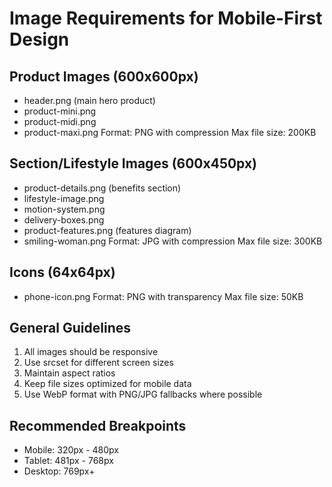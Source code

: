 
# Image Requirements for Mobile-First Design

## Product Images (600x600px)
- header.png (main hero product)
- product-mini.png
- product-midi.png
- product-maxi.png
Format: PNG with compression
Max file size: 200KB

## Section/Lifestyle Images (600x450px)
- product-details.png (benefits section)
- lifestyle-image.png
- motion-system.png
- delivery-boxes.png
- product-features.png (features diagram)
- smiling-woman.png
Format: JPG with compression
Max file size: 300KB

## Icons (64x64px)
- phone-icon.png
Format: PNG with transparency
Max file size: 50KB

## General Guidelines
1. All images should be responsive
2. Use srcset for different screen sizes
3. Maintain aspect ratios
4. Keep file sizes optimized for mobile data
5. Use WebP format with PNG/JPG fallbacks where possible

## Recommended Breakpoints
- Mobile: 320px - 480px
- Tablet: 481px - 768px
- Desktop: 769px+
